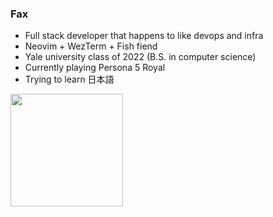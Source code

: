 ### Fax

- Full stack developer that happens to like devops and infra
- Neovim + WezTerm + Fish fiend
- Yale university class of 2022 (B.S. in computer science)
- Currently playing Persona 5 Royal
- Trying to learn 日本語

<img height=180 align="center" src="https://github-readme-stats.vercel.app/api/top-langs/?username=wu-json&hide=html,jupyter+notebook,scss,gdscript,javascript,c%2b%2b&layout=compact&hide_border=true&theme=transparent" />
